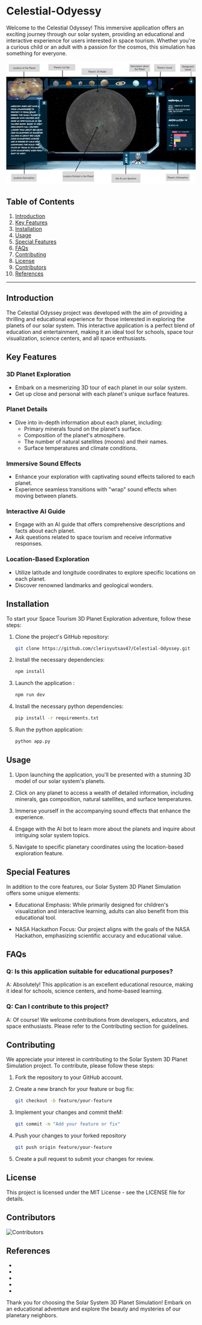 # Celestial-Odyessy

Welcome to the Celestial Odyssey! This immersive application offers an exciting journey through our solar system, providing an educational and interactive experience for users interested in space tourism. Whether you're a curious child or an adult with a passion for the cosmos, this simulation has something for everyone.

![Space Tourism](/assets/UI_description.png)

## Table of Contents
1. [Introduction](#introduction)
2. [Key Features](#key-features)
3. [Installation](#installation)
4. [Usage](#Usage)
5. [Special Features](#special-features)
6. [FAQs](#faqs)
7. [Contributing](#contributing)
8. [License](#license)
9. [Contributors](#contributors)
10. [References](#references)

---

## Introduction

The Celestial Odyssey project was developed with the aim of providing a thrilling and educational experience for those interested in exploring the planets of our solar system. This interactive application is a perfect blend of education and entertainment, making it an ideal tool for schools, space tour visualization, science centers, and all space enthusiasts.

## Key Features

### 3D Planet Exploration
- Embark on a mesmerizing 3D tour of each planet in our solar system.
- Get up close and personal with each planet's unique surface features.

### Planet Details
- Dive into in-depth information about each planet, including:
  - Primary minerals found on the planet's surface.
  - Composition of the planet's atmosphere.
  - The number of natural satellites (moons) and their names.
  - Surface temperatures and climate conditions.

### Immersive Sound Effects
- Enhance your exploration with captivating sound effects tailored to each planet.
- Experience seamless transitions with "wrap" sound effects when moving between planets.

### Interactive AI Guide
- Engage with an AI guide that offers comprehensive descriptions and facts about each planet.
- Ask questions related to space tourism and receive informative responses.

### Location-Based Exploration
- Utilize latitude and longitude coordinates to explore specific locations on each planet.
- Discover renowned landmarks and geological wonders.

## Installation

To start your Space Tourism 3D Planet Exploration adventure, follow these steps:

1. Clone the project's GitHub repository:

   ```bash
   git clone https://github.com/clerisyutsav47/Celestial-Odyssey.git

2. Install the necessary dependencies:

    ```bash
    npm install

3. Launch the application : 

    ```bash
    npm run dev
4. Install the necessary python dependencies:

    ```bash
    pip install -r requirements.txt
5. Run the python application:

    ```bash
    python app.py
## Usage

1. Upon launching the application, you'll be presented with a stunning 3D model of our solar system's planets.

2. Click on any planet to access a wealth of detailed information, including minerals, gas composition, natural satellites, and surface temperatures.

3. Immerse yourself in the accompanying sound effects that enhance the experience.

4. Engage with the AI bot to learn more about the planets and inquire about intriguing solar system topics.

5. Navigate to specific planetary coordinates using the location-based exploration feature.


## Special Features

In addition to the core features, our Solar System 3D Planet Simulation offers some unique elements:

+ Educational Emphasis: While primarily designed for children's visualization and interactive learning, adults can also benefit from this educational tool.

+ NASA Hackathon Focus: Our project aligns with the goals of the NASA Hackathon, emphasizing scientific accuracy and educational value.


## FAQs

### Q: Is this application suitable for educational purposes?
A: Absolutely! This application is an excellent educational resource, making it ideal for schools, science centers, and home-based learning.

### Q: Can I contribute to this project?
A: Of course! We welcome contributions from developers, educators, and space enthusiasts. Please refer to the Contributing section for guidelines.


## Contributing

We appreciate your interest in contributing to the Solar System 3D Planet Simulation project. To contribute, please follow these steps:

1. Fork the repository to your GitHub account.

2. Create a new branch for your feature or bug fix:
    ```bash
    git checkout -b feature/your-feature

3. Implement your changes and commit theM:
    ```bash
    git commit -m "Add your feature or fix"

4. Push your changes to your forked repository
    ```bash 
    git push origin feature/your-feature

5. Create a pull request to submit your changes for review.


## License

This project is licensed under the MIT License - see the LICENSE file for details.

## Contributors
![Contributors](./collaborators.jpg)

## References
+ 
+
+
+
+



Thank you for choosing the Solar System 3D Planet Simulation! Embark on an educational adventure and explore the beauty and mysteries of our planetary neighbors.

